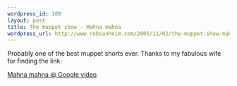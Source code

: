 ```yaml
--- 
wordpress_id: 100
layout: post
title: The muppet show - Mahna mahna
wordpress_url: http://www.robsanheim.com/2005/11/02/the-muppet-show-mahna-mahna/
---
```

Probably one of the best muppet shorts ever.  Thanks to my fabulous wife for finding the link:

<a href="http://video.google.com/videoplay?docid=7088397160073378270&q=muppet%2F&pr=goog-sl">Mahna mahna @ Google video</a>
